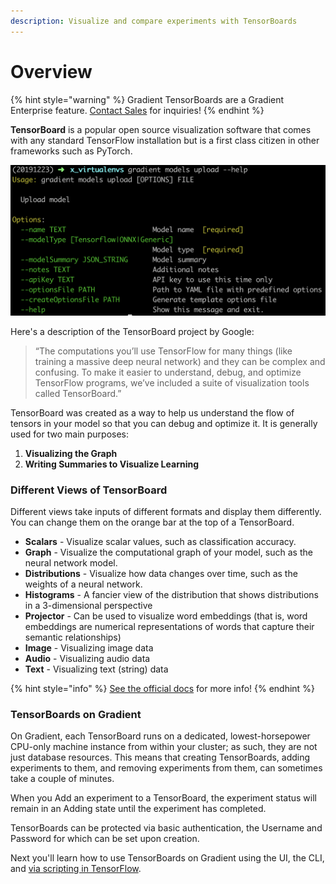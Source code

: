 ```yaml
---
description: Visualize and compare experiments with TensorBoards
---
```


# Overview

{% hint style="warning" %}
Gradient TensorBoards are a Gradient Enterprise feature. [Contact Sales](https://info.paperspace.com/contact-sales) for inquiries!
{% endhint %}

**TensorBoard** is a popular open source visualization software that comes with any standard TensorFlow installation but is a first class citizen in other frameworks such as PyTorch. 

![](../.gitbook/assets/image%20%2873%29.png)

Here's a description of the TensorBoard project by Google:

> “The computations you’ll use TensorFlow for many things \(like training a massive deep neural network\) and they can be complex and confusing. To make it easier to understand, debug, and optimize TensorFlow programs, we’ve included a suite of visualization tools called TensorBoard.”

TensorBoard was created as a way to help us understand the flow of tensors in your model so that you can debug and optimize it. It is generally used for two main purposes:

1. **Visualizing the Graph**
2. **Writing Summaries to Visualize Learning**

### Different Views of TensorBoard <a id="different-views-of-tensorboard"></a>

Different views take inputs of different formats and display them differently. You can change them on the orange bar at the top of a TensorBoard.

* **Scalars** - Visualize scalar values, such as classification accuracy.
* **Graph** - Visualize the computational graph of your model, such as the neural network model.
* **Distributions** - Visualize how data changes over time, such as the weights of a neural network.
* **Histograms** - A fancier view of the distribution that shows distributions in a 3-dimensional perspective
* **Projector** - Can be used to visualize word embeddings \(that is, word embeddings are numerical representations of words that capture their semantic relationships\)
* **Image** - Visualizing image data
* **Audio** - Visualizing audio data
* **Text** - Visualizing text \(string\) data

{% hint style="info" %}
[See the official docs](https://www.tensorflow.org/tensorboard) for more info!
{% endhint %}

### TensorBoards on Gradient

On Gradient, each TensorBoard runs on a dedicated, lowest-horsepower CPU-only machine instance from within your cluster; as such, they are not just database resources. This means that creating TensorBoards, adding experiments to them, and removing experiments from them, can sometimes take a couple of minutes.

When you Add an experiment to a TensorBoard, the experiment status will remain in an Adding state until the experiment has completed.

TensorBoards can be protected via basic authentication, the Username and Password for which can be set upon creation.

Next you'll learn how to use TensorBoards on Gradient using the UI, the CLI, and [via scripting in TensorFlow](using-tensorboards/getting-started-with-tensorboards.md).

